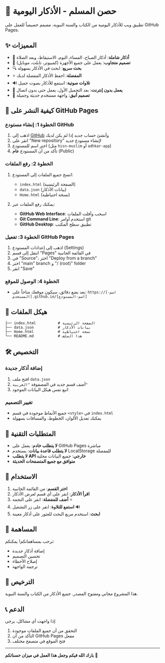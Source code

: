# 📖 حصن المسلم - الأذكار اليومية

تطبيق ويب للأذكار اليومية من الكتاب والسنة النبوية، مصمم خصيصاً للعمل على GitHub Pages.

## ✨ المميزات

- 🕌 **أذكار شاملة**: أذكار الصباح، المساء، النوم، الاستيقاظ، وبعد الصلاة
- 📱 **تصميم متجاوب**: يعمل على جميع الأجهزة (كمبيوتر، تابلت، موبايل)
- 🔍 **بحث سريع**: ابحث في الأذكار بسهولة
- ⭐ **المفضلة**: احفظ الأذكار المفضلة لديك
- 🔊 **تلاوات صوتية**: استمع للأذكار بصوت جميل
- 💾 **يعمل بدون إنترنت**: بعد التحميل الأول، يعمل حتى بدون اتصال
- 🎨 **تصميم أنيق**: واجهة مستخدم حديثة وجميلة

## 🚀 كيفية النشر على GitHub Pages

### الخطوة 1: إنشاء مستودع GitHub
1. اذهب إلى [GitHub](https://github.com) وأنشئ حساب جديد إذا لم يكن لديك
2. انقر على "New repository" لإنشاء مستودع جديد
3. اختر اسم للمستودع (مثل `hisn-muslim` أو `adhkar-app`)
4. تأكد من أن المستودع **عام** (Public)

### الخطوة 2: رفع الملفات
1. انسخ جميع الملفات إلى المستودع:
   - `index.html` (الصفحة الرئيسية)
   - `data.json` (بيانات الأذكار)
   - `Home.html` (نسخة احتياطية)

2. يمكنك رفع الملفات عبر:
   - **GitHub Web Interface**: اسحب وأفلت الملفات
   - **Git Command Line**: استخدم أوامر git
   - **GitHub Desktop**: تطبيق سطح المكتب

### الخطوة 3: تفعيل GitHub Pages
1. اذهب إلى إعدادات المستودع (Settings)
2. انتقل إلى قسم "Pages" في القائمة الجانبية
3. في "Source"، اختر "Deploy from a branch"
4. اختر "main" branch و "/ (root)" folder
5. انقر "Save"

### الخطوة 4: الوصول للموقع
- بعد بضع دقائق، سيكون موقعك متاحاً على:
  `https://[اسم-المستخدم].github.io/[اسم-المستودع]`

## 📁 هيكل الملفات

```
├── index.html          # الصفحة الرئيسية
├── data.json           # بيانات الأذكار
├── Home.html           # نسخة احتياطية
└── README.md           # هذا الملف
```

## 🛠️ التخصيص

### إضافة أذكار جديدة
1. افتح ملف `data.json`
2. أضف قسم جديد في المصفوفة `"العربية"`
3. اتبع نفس هيكل البيانات الموجود

### تغيير التصميم
- جميع الأنماط موجودة في قسم `<style>` في `index.html`
- يمكنك تعديل الألوان، الخطوط، والمسافات بسهولة

## 🔧 المتطلبات التقنية

- **لا يتطلب خادم**: يعمل على GitHub Pages مباشرة
- **لا يتطلب قاعدة بيانات**: يستخدم LocalStorage للمفضلة
- **لا يتطلب API خارجي**: جميع البيانات محلية
- **متوافق مع جميع المتصفحات الحديثة**

## 📱 الاستخدام

1. **اختر القسم**: من القائمة الجانبية
2. **اقرأ الأذكار**: انقر على أي قسم لعرض الأذكار
3. **أضف للمفضلة**: انقر على النجمة ⭐
4. **استمع للتلاوة**: انقر على زر التشغيل 🔊
5. **ابحث**: استخدم مربع البحث للعثور على أذكار معينة

## 🤝 المساهمة

نرحب بمساهماتكم! يمكنكم:
- إضافة أذكار جديدة
- تحسين التصميم
- إصلاح الأخطاء
- ترجمة الواجهة

## 📄 الترخيص

هذا المشروع مجاني ومفتوح المصدر. جميع الأذكار من الكتاب والسنة النبوية.

## 📞 الدعم

إذا واجهت أي مشاكل، يرجى:
1. التحقق من أن جميع الملفات موجودة
2. التأكد من أن GitHub Pages مفعل
3. فتح الموقع في متصفح مختلف

---

**بارك الله فيكم وجعل هذا العمل في ميزان حسناتكم** 🤲
